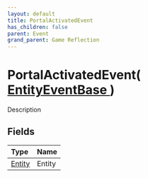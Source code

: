 ```yaml
---
layout: default
title: PortalActivatedEvent
has_children: false
parent: Event
grand_parent: Game Reflection
---
```

# PortalActivatedEvent( [ EntityEventBase ](/riftbreaker-wiki/docs/game-reflection/events/entity_event_base/) )
Description 

## Fields

| Type | Name |
|:----------|:--------------|
| [Entity](/riftbreaker-wiki/docs/game-reflection/classes/entity/) | Entity |

